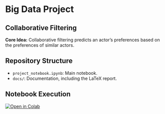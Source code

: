 # Big Data Project

## Collaborative Filtering

**Core Idea:** Collaborative filtering predicts an actor’s preferences based on the preferences of similar actors.

## Repository Structure
- `project_notebook.ipynb`: Main notebook.
- `docs/`: Documentation, including the LaTeX report.

## Notebook Execution
[![Open in Colab](https://img.shields.io/badge/Open%20in-Colab-blue)](https://colab.research.google.com/drive/19tGUklqUuRvuhtNEyWCIR5LAqX5c5Ims#scrollTo=q-3e10StPCAL)

